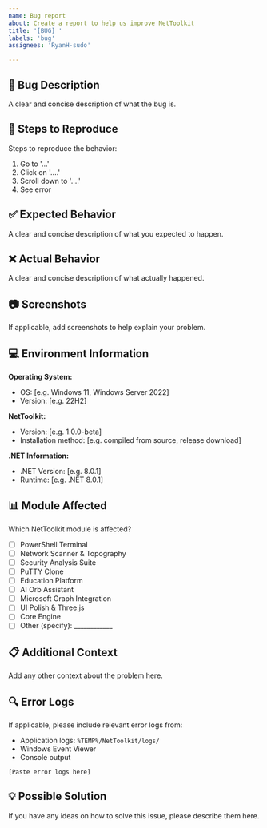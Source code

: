 ```yaml
---
name: Bug report
about: Create a report to help us improve NetToolkit
title: '[BUG] '
labels: 'bug'
assignees: 'RyanH-sudo'

---
```


## 🐛 Bug Description
A clear and concise description of what the bug is.

## 🔄 Steps to Reproduce
Steps to reproduce the behavior:
1. Go to '...'
2. Click on '....'
3. Scroll down to '....'
4. See error

## ✅ Expected Behavior
A clear and concise description of what you expected to happen.

## ❌ Actual Behavior
A clear and concise description of what actually happened.

## 📷 Screenshots
If applicable, add screenshots to help explain your problem.

## 💻 Environment Information
**Operating System:**
- OS: [e.g. Windows 11, Windows Server 2022]
- Version: [e.g. 22H2]

**NetToolkit:**
- Version: [e.g. 1.0.0-beta]
- Installation method: [e.g. compiled from source, release download]

**.NET Information:**
- .NET Version: [e.g. 8.0.1]
- Runtime: [e.g. .NET 8.0.1]

## 📊 Module Affected
Which NetToolkit module is affected?
- [ ] PowerShell Terminal
- [ ] Network Scanner & Topography
- [ ] Security Analysis Suite
- [ ] PuTTY Clone
- [ ] Education Platform
- [ ] AI Orb Assistant
- [ ] Microsoft Graph Integration
- [ ] UI Polish & Three.js
- [ ] Core Engine
- [ ] Other (specify): ____________

## 📋 Additional Context
Add any other context about the problem here.

## 🔍 Error Logs
If applicable, please include relevant error logs from:
- Application logs: `%TEMP%/NetToolkit/logs/`
- Windows Event Viewer
- Console output

```
[Paste error logs here]
```

## 💡 Possible Solution
If you have any ideas on how to solve this issue, please describe them here.